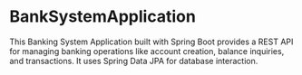 # BankSystemApplication
This Banking System Application built with Spring Boot provides a REST API for managing banking operations like account creation, balance inquiries, and transactions. It uses Spring Data JPA for database interaction.
